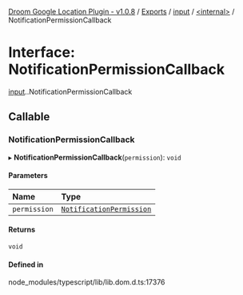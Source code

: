 [Droom Google Location Plugin - v1.0.8](../README.md) / [Exports](../modules.md) / [input](../modules/input.md) / [<internal\>](../modules/input._internal_.md) / NotificationPermissionCallback

# Interface: NotificationPermissionCallback

[input](../modules/input.md).[<internal>](../modules/input._internal_.md).NotificationPermissionCallback

## Callable

### NotificationPermissionCallback

▸ **NotificationPermissionCallback**(`permission`): `void`

#### Parameters

| Name | Type |
| :------ | :------ |
| `permission` | [`NotificationPermission`](../modules/input._internal_.md#notificationpermission) |

#### Returns

`void`

#### Defined in

node_modules/typescript/lib/lib.dom.d.ts:17376
